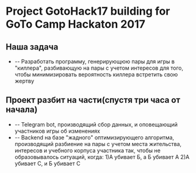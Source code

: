 # Project GotoHack17 building for GoTo Camp Hackaton 2017
## Наша задача
* -- Разработать программу, генерирующюю пары для игры в "киллера", разбивающую на пары с учетом интересов для того, чтобы минимизировать вероятность киллера встретить свою жертву
## Проект разбит на части(спустя три часа от начала)
* -- Telegram bot, производящий сбор данных, и оповещающий участников игры об изменениях
* -- Backend на базе "жадного" оптимизирующего алгоритма, производящий разбиение на пары с учетом места жительства, интересов и учебного корпуса участника так, чтобы не образовывалось ситуаций, когда:
	1)А убивает Б, а Б убивает А
	2)А убивает С, и Б убивает С

